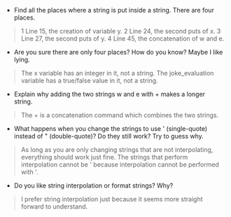 
* Find all the places where a string is put inside a string. There are four places.

> 1 Line 15, the creation of variable y.
> 2 Line 24, the second puts of x.
> 3 Line 27, the second puts of y.
> 4 Line 45, the concatenation of w and e.

* Are you sure there are only four places? How do you know? Maybe I like lying.

> The x variable has an integer in it, not a string.
> The joke_evaluation variable has a true/false value in it, not a string.


* Explain why adding the two strings w and e with + makes a longer string.

> The + is a concatenation command which combines the two strings.

* What happens when you change the strings to use ' (single-quote) instead of " (double-quote)? Do they still work? Try to guess why.

> As long as you are only changing strings that are not interpolating, everything should work just fine.
  The strings that perform interpolation cannot be ' because interpolation cannot be performed with '.

* Do you like string interpolation or format strings?  Why?

> I prefer string interpolation just because it seems more straight forward to understand.

  
